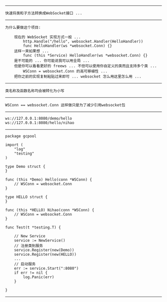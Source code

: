 
-------------

	快速将类和子方法转换成WebSocket接口 ...

-------------

	为什么要做这个项目:
	
		现在的 WebSocket 实现方式一般 ...
			http.Handle("/hello", websocket.Handler(HelloHandler))
			func HelloHandler(ws *websocket.Conn) {}
	    这样一来如果想 ...
			func (this *Service) HelloHandler(ws *websocket.Conn) {} 
		是不可能的 ... 你可能说我可以用全局 ... 
		但是你可以看看更好的 freews ... 不但可以使用你自定义的类而且支持多个类 ...
			WSConn = websocket.Conn 的高可移植性 ... 
		把你之前的实现复制粘贴过来即可 ... websocket 怎么用这里怎么用 ...
		
-------------
	
	类名称及函数名称均会被转化为小写

-------------

	WSConn == websocket.Conn 这样做只是为了减少引用websocket包

-------------

	ws://127.0.0.1:8080/demo/hello
	ws://127.0.0.1:8080/hello/nihao

-------------

	package gcpool
	
	import (
		"log"
		"testing"
	)
	
	type Demo struct {
	}
	
	func (this *Demo) Hello(conn *WSConn) {
		// WSConn = websocket.Conn
	}
	
	type HELLO struct {
	}
	
	func (this *HELLO) Nihao(conn *WSConn) {
		// WSConn = websocket.Conn
	}
	
	func Test(t *testing.T) {
	
		// New Service
		service := NewService()
		// 注册类到服务
		service.Register(new(Demo))
		service.Register(new(HELLO))
		...
		// 启动服务
		err := service.Start(":8080")
		if err != nil {
			log.Panic(err)
		}
	
	}

-------------